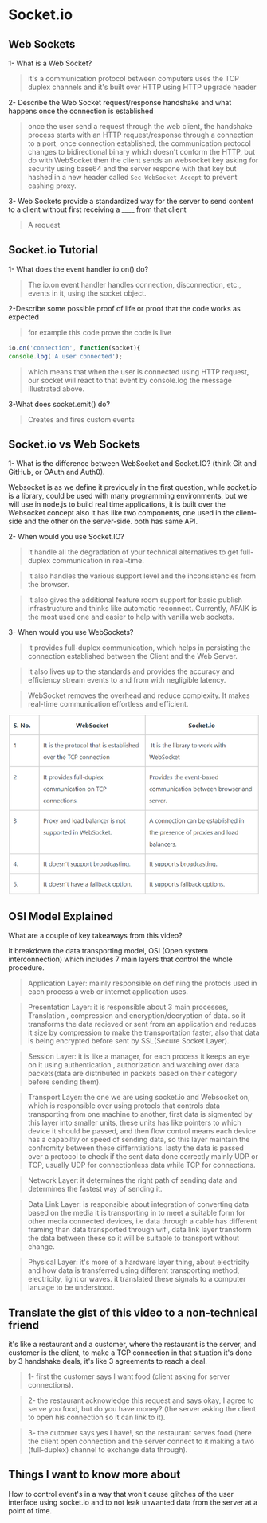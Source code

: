 # Socket.io

## Web Sockets

1- What is a Web Socket?

>it's a communication protocol between computers uses the TCP duplex channels and it's built over HTTP using HTTP upgrade header

2- Describe the Web Socket request/response handshake and what happens once the connection is established

>once the user send a request through the web client, the handshake process starts with an HTTP request/response through a connection to a port, once connection established, the communication protocol changes to bidirectional binary which doesn't conform the HTTP, but do with WebSocket then the client sends an websocket key asking for security using base64 and the server respone with that key but hashed in a new header called `Sec-WebSocket-Accept` to prevent cashing proxy.

3- Web Sockets provide a standardized way for the server to send content to a client without first receiving a ____ from that client

>A request

## Socket.io Tutorial

1- What does the event handler io.on() do?

>The io.on event handler handles connection, disconnection, etc., events in it, using the socket object.

2-Describe some possible proof of life or proof that the code works as expected

>for example this code prove the code is live

   ``` javascript
   io.on('connection', function(socket){
   console.log('A user connected');
   ```

   >which means that when the user is connected using HTTP request, our socket will react to that event by console.log the message illustrated above.

3-What does socket.emit() do?

>Creates and fires custom events

## Socket.io vs Web Sockets

1- What is the difference between WebSocket and Socket.IO? (think Git and GitHub, or OAuth and Auth0).

Websocket is as we define it previously in the first question, while socket.io is a library, could be used with many programming environments, but we will use in node.js to build real time applications, it is built over the Websocket concept also it has like two components, one used in the client-side and the other on the server-side. both has same API.

2- When would you use Socket.IO?

>It handle all the degradation of your technical alternatives to get full-duplex communication in real-time.

>It also handles the various support level and the inconsistencies from the browser.

>It also gives the additional feature room support for basic publish infrastructure and thinks like automatic reconnect.
Currently, AFAIK is the most used one and easier to help with vanilla web sockets.

3- When would you use WebSockets?

>It provides full-duplex communication, which helps in persisting the connection established between the Client and the Web Server.

>It also lives up to the standards and provides the accuracy and efficiency stream events to and from with negligible latency.

>WebSocket removes the overhead and reduce complexity.
It makes real-time communication effortless and efficient.

![socket.io picture](./assets/socket.io.PNG)

## OSI Model Explained

What are a couple of key takeaways from this video?

It breakdown the data transporting model, OSI (Open system interconnection) which includes 7 main layers that control the whole procedure.

>Application Layer: mainly responsible on defining the protocls used in each process a web or internet application uses.

>Presentation Layer: it is responsible about 3 main processes, Translation , compression and encryption/decryption of data.  so it transforms the data recieved or sent from an application and reduces it size by compression to make the transportation faster, also that data is being encrypted before sent by SSL(Secure Socket Layer).

>Session Layer: it is like a manager, for each process it keeps an eye on it using authentication , authorization and watching over data packets(data are distributed in packets based on their category before sending them).

>Transport Layer: the one we are using socket.io and Websocket on, which is responsible over using protocls that controls  data transporting from one machine to another,  first data is sigmented by this layer into smaller units, these units has like pointers to which device it should be passed, and then flow control means each device has a capabiltiy or speed of sending data, so this layer maintain the confromity between these differntiations. lasty the data is passed over a protocol to check if the sent data done correctly mainly UDP or TCP, usually UDP for connectionless data while TCP for connections.

>Network Layer: it determines the right path of sending data and determines the fastest way of sending it.

>Data Link Layer: is responsible about integration of converting data based on the media it is transporting in to meet a suitable form for other media connected devices, i.e data through a cable has different framing than data transported through wifi, data link layer transform the data between these so it will be suitable to transport without change.


>Physical Layer: it's more of a hardware layer thing, about electricity and how data is transferred using different transporting method, electricity, light or waves. it translated these signals to a computer lanuage to be understood.

## Translate the gist of this video to a non-technical friend

it's like a restaurant and a customer, where the restaurant is the server, and customer is the client, to make a TCP connection in that situation it's done by 3 handshake deals, it's like 3 agreements to reach a deal.

>1- first the customer says I want food (client asking for server connections).

>2- the restaurant acknowledge this request and says okay, I agree to serve you food, but do you have money? (the server asking the client to open his connection so it can link to it).

>3- the cutomer says yes I have!, so the restaurant serves food (here the client open connection and the server connect to it making a two (full-duplex) channel to exchange data through).


## Things I want to know more about

How to control event's in a way that won't cause glitches of the user interface using socket.io and to not leak unwanted data from the server at a point of time.